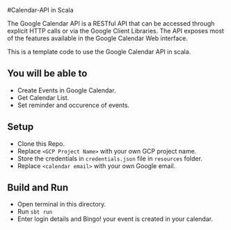 #Calendar-API in Scala

The Google Calendar API is a RESTful API that can be accessed through explicit HTTP calls or via the Google Client Libraries. The API exposes most of the features available in the Google Calendar Web interface.

This is a template code to use the Google Calendar API in scala. 

## You will be able to 
- Create Events in Google Calendar.
- Get Calendar List.
- Set reminder and occurence of events.

## Setup
- Clone this Repo.
- Replace `<GCP Project Name>` with your own GCP project name.
- Store the credentials in `credentials.json` file in `resources` folder.
- Replace `<calendar email>` with your own Google email.

## Build and Run
- Open terminal in this directory.
- Run `sbt run`
- Enter login details and Bingo! your event is created in your calendar.